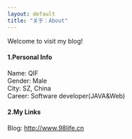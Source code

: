 ```yaml
---
layout: default
title: "关于：About"
---
```

Welcome to visit my blog!

#### 1.Personal Info
Name: QIF  
Gender: Male  
City: SZ, China  
Career: Software developer(JAVA&Web)  

#### 2.My Links
Blog: <http://www.98life.cn>  

